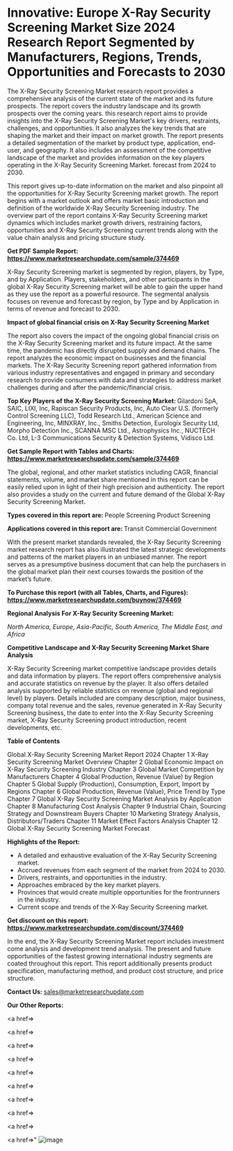 # Innovative: Europe X-Ray Security Screening Market Size 2024 Research Report Segmented by Manufacturers, Regions, Trends, Opportunities and Forecasts to 2030

The X-Ray Security Screening Market research report provides a comprehensive analysis of the current state of the market and its future prospects. The report covers the industry landscape and its growth prospects over the coming years. this research report aims to provide insights into the X-Ray Security Screening Market's key drivers, restraints, challenges, and opportunities. It also analyzes the key trends that are shaping the market and their impact on market growth. The report presents a detailed segmentation of the market by product type, application, end-user, and geography. It also includes an assessment of the competitive landscape of the market and provides information on the key players operating in the X-Ray Security Screening Market. forecast from 2024 to 2030.

This report gives up-to-date information on the market and also pinpoint all the opportunities for X-Ray Security Screening market growth. The report begins with a market outlook and offers market basic introduction and definition of the worldwide X-Ray Security Screening industry. The overview part of the report contains X-Ray Security Screening market dynamics which includes market growth drivers, restraining factors, opportunities and X-Ray Security Screening current trends along with the value chain analysis and pricing structure study.

<strong><b>Get PDF Sample Report: <a href=https://www.marketresearchupdate.com/sample/374469>https://www.marketresearchupdate.com/sample/374469</a></b></strong>

X-Ray Security Screening market is segmented by region, players, by Type, and by Application. Players, stakeholders, and other participants in the global X-Ray Security Screening market will be able to gain the upper hand as they use the report as a powerful resource. The segmental analysis focuses on revenue and forecast by region, by Type and by Application in terms of revenue and forecast to 2030.

<strong><b>Impact of global financial crisis on X-Ray Security Screening Market</b></strong>

The report also covers the impact of the ongoing global financial crisis on the X-Ray Security Screening market and its future impact. At the same time, the pandemic has directly disrupted supply and demand chains. The report analyzes the economic impact on businesses and the financial markets. The X-Ray Security Screening report gathered information from various industry representatives and engaged in primary and secondary research to provide consumers with data and strategies to address market challenges during and after the pandemic/financial crisis.

<strong><b>Top Key Players of the X-Ray Security Screening Market:
</b></strong>Gilardoni SpA, SAIC, LIXI, Inc, Rapiscan Security Products, Inc, Auto Clear U.S. (formerly Control Screening LLC), Todd Research Ltd., American Science and Engineering, Inc, MINXRAY, Inc., Smiths Detection, Eurologix Security Ltd, Morpho Detection Inc., SCANNA MSC Ltd., Astrophysics Inc., NUCTECH Co. Ltd, L-3 Communications Security & Detection Systems, Vidisco Ltd.<strong><b>
</b></strong>

<strong><b>Get Sample Report with Tables and Charts: <a href=https://www.marketresearchupdate.com/sample/374469>https://www.marketresearchupdate.com/sample/374469</a></b></strong>

The global, regional, and other market statistics including CAGR, financial statements, volume, and market share mentioned in this report can be easily relied upon in light of their high precision and authenticity. The report also provides a study on the current and future demand of the Global X-Ray Security Screening Market.

<strong><b>Types covered in this report are:
</b></strong>People Screening
Product Screening<strong><b>
</b></strong>

<strong><b>Applications covered in this report are:
</b></strong>Transit
Commercial
Government<strong><b>
</b></strong>

With the present market standards revealed, the X-Ray Security Screening market research report has also illustrated the latest strategic developments and patterns of the market players in an unbiased manner. The report serves as a presumptive business document that can help the purchasers in the global market plan their next courses towards the position of the market’s future.

<strong><b>To Purchase this report (with all Tables, Charts, and Figures): <a href=https://www.marketresearchupdate.com/buynow/374469>https://www.marketresearchupdate.com/buynow/374469</a></b></strong>

<strong><b>Regional Analysis For X-Ray Security Screening Market:</b></strong>

<em><i>North America, Europe, Asia-Pacific, South America, The Middle East, and Africa</i></em>

<strong><b>Competitive Landscape and X-Ray Security Screening Market Share Analysis</b></strong>

X-Ray Security Screening market competitive landscape provides details and data information by players. The report offers comprehensive analysis and accurate statistics on revenue by the player. It also offers detailed analysis supported by reliable statistics on revenue (global and regional level) by players. Details included are company description, major business, company total revenue and the sales, revenue generated in X-Ray Security Screening business, the date to enter into the X-Ray Security Screening market, X-Ray Security Screening product introduction, recent developments, etc.

<strong><b>Table of Contents</b></strong>

Global X-Ray Security Screening Market Report 2024
Chapter 1 X-Ray Security Screening Market Overview
Chapter 2 Global Economic Impact on X-Ray Security Screening Industry
Chapter 3 Global Market Competition by Manufacturers
Chapter 4 Global Production, Revenue (Value) by Region
Chapter 5 Global Supply (Production), Consumption, Export, Import by Regions
Chapter 6 Global Production, Revenue (Value), Price Trend by Type
Chapter 7 Global X-Ray Security Screening Market Analysis by Application
Chapter 8 Manufacturing Cost Analysis
Chapter 9 Industrial Chain, Sourcing Strategy and Downstream Buyers
Chapter 10 Marketing Strategy Analysis, Distributors/Traders
Chapter 11 Market Effect Factors Analysis
Chapter 12 Global X-Ray Security Screening Market Forecast

<strong><b>Highlights of the Report:</b></strong>

- A detailed and exhaustive evaluation of the X-Ray Security Screening market.
- Accrued revenues from each segment of the market from 2024 to 2030.
- Drivers, restraints, and opportunities in the industry.
- Approaches embraced by the key market players.
- Provinces that would create multiple opportunities for the frontrunners in the industry.
- Current scope and trends of the X-Ray Security Screening market.

<strong><b>Get discount on this report: <a href=https://www.marketresearchupdate.com/discount/374469>https://www.marketresearchupdate.com/discount/374469</a></b></strong>

In the end, the X-Ray Security Screening Market report includes investment come analysis and development trend analysis. The present and future opportunities of the fastest growing international industry segments are coated throughout this report. This report additionally presents product specification, manufacturing method, and product cost structure, and price structure.

<strong><b>Contact Us:
</b></strong>sales@marketresearchupdate.com

<strong>Our Other Reports:</strong>

<a href=></a>

<a href=></a>

<a href=></a>

<a href=></a>

<a href=></a>

<a href=></a>

<a href=></a>

<a href=></a>

<a href=></a>

<a href=></a>"
![image](https://github.com/Gayatrikarjule/Market-Analysis-360/assets/97346546/f2a6bf81-4e6f-44e5-b32a-ff1000f99ecd)
